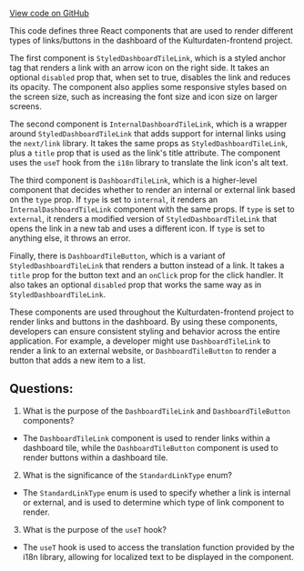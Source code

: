[View code on GitHub](https://github.com/technologiestiftung/kulturdaten-frontend/blob/master/components/Dasboard/DashboardTileLink.tsx)

This code defines three React components that are used to render different types of links/buttons in the dashboard of the Kulturdaten-frontend project. 

The first component is `StyledDashboardTileLink`, which is a styled anchor tag that renders a link with an arrow icon on the right side. It takes an optional `disabled` prop that, when set to true, disables the link and reduces its opacity. The component also applies some responsive styles based on the screen size, such as increasing the font size and icon size on larger screens.

The second component is `InternalDashboardTileLink`, which is a wrapper around `StyledDashboardTileLink` that adds support for internal links using the `next/link` library. It takes the same props as `StyledDashboardTileLink`, plus a `title` prop that is used as the link's title attribute. The component uses the `useT` hook from the `i18n` library to translate the link icon's alt text.

The third component is `DashboardTileLink`, which is a higher-level component that decides whether to render an internal or external link based on the `type` prop. If `type` is set to `internal`, it renders an `InternalDashboardTileLink` component with the same props. If `type` is set to `external`, it renders a modified version of `StyledDashboardTileLink` that opens the link in a new tab and uses a different icon. If `type` is set to anything else, it throws an error.

Finally, there is `DashboardTileButton`, which is a variant of `StyledDashboardTileLink` that renders a button instead of a link. It takes a `title` prop for the button text and an `onClick` prop for the click handler. It also takes an optional `disabled` prop that works the same way as in `StyledDashboardTileLink`.

These components are used throughout the Kulturdaten-frontend project to render links and buttons in the dashboard. By using these components, developers can ensure consistent styling and behavior across the entire application. For example, a developer might use `DashboardTileLink` to render a link to an external website, or `DashboardTileButton` to render a button that adds a new item to a list.
## Questions: 
 1. What is the purpose of the `DashboardTileLink` and `DashboardTileButton` components?
- The `DashboardTileLink` component is used to render links within a dashboard tile, while the `DashboardTileButton` component is used to render buttons within a dashboard tile.
2. What is the significance of the `StandardLinkType` enum?
- The `StandardLinkType` enum is used to specify whether a link is internal or external, and is used to determine which type of link component to render.
3. What is the purpose of the `useT` hook?
- The `useT` hook is used to access the translation function provided by the i18n library, allowing for localized text to be displayed in the component.